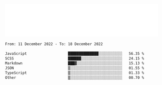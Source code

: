 [![](./hello.svg)](https://blog.yrobot.top?ref=github-yrobot)

<!--START_SECTION:waka-->

```text
From: 11 December 2022 - To: 18 December 2022

JavaScript                   ██████████████░░░░░░░░░░░   56.35 %
SCSS                         ██████░░░░░░░░░░░░░░░░░░░   24.15 %
Markdown                     ███▓░░░░░░░░░░░░░░░░░░░░░   15.13 %
JSON                         ▒░░░░░░░░░░░░░░░░░░░░░░░░   01.55 %
TypeScript                   ▒░░░░░░░░░░░░░░░░░░░░░░░░   01.33 %
Other                        ▒░░░░░░░░░░░░░░░░░░░░░░░░   00.70 %
```

<!--END_SECTION:waka-->
